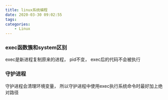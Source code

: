 ```yaml
---
title: linux系统编程
date: 2020-03-30 09:02:55
tags: 
categories:
    - Linux
---
```


<!-- more -->  
### exec函数簇和system区别
exec是新进程复制原来的进程， pid不变， exec后的代码不会被执行   

### 守护进程  
守护进程会清理环境变量， 所以守护进程中使用exec执行系统命令时最好加上绝对路径  
